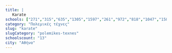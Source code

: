 ```yaml
---
title: |
   Karate
schools: ["271","315","635","1305","1597","261","972","818","1047","158","344","359","1548"]
category: "Πολεμικές τέχνες"
slug: "karate"
slugCategory: "polemikes-texnes"
schoolscount: "13"
city: "Αθήνα"
---
```


